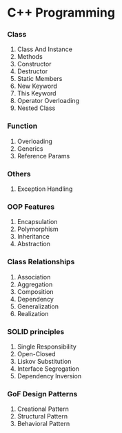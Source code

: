 # C++ Programming


### Class
1. Class And Instance
1. Methods
1. Constructor
1. Destructor
1. Static Members 
1. New Keyword
1. This Keyword
1. Operator Overloading
1. Nested Class


### Function
1. Overloading
2. Generics
3. Reference Params


### Others
1. Exception Handling


### OOP Features
1. Encapsulation
1. Polymorphism
1. Inheritance
1. Abstraction


### Class Relationships
1. Association
2. Aggregation
3. Composition
4. Dependency
5. Generalization
6. Realization

 
### SOLID principles
1. Single Responsibility 
2. Open-Closed
3. Liskov Substitution
4. Interface Segregation
5. Dependency Inversion


### GoF Design Patterns
1. Creational Pattern 
2. Structural Pattern
3. Behavioral Pattern
